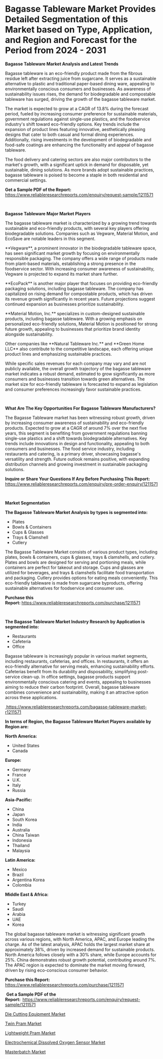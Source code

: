<p><h1>Bagasse Tableware Market Provides Detailed Segmentation of this Market based on Type, Application, and Region and Forecast for the Period from 2024 - 2031</h1></p><p><strong>Bagasse Tableware Market Analysis and Latest Trends</strong></p>
<p><p>Bagasse tableware is an eco-friendly product made from the fibrous residue left after extracting juice from sugarcane. It serves as a sustainable alternative to plastic and traditional paper-based dining ware, appealing to environmentally conscious consumers and businesses. As awareness of sustainability issues rises, the demand for biodegradable and compostable tableware has surged, driving the growth of the bagasse tableware market.</p><p>The market is expected to grow at a CAGR of 13.8% during the forecast period, fueled by increasing consumer preference for sustainable materials, government regulations against single-use plastics, and the foodservice industry's shift toward eco-friendly options. Key trends include the expansion of product lines featuring innovative, aesthetically pleasing designs that cater to both casual and formal dining experiences. Additionally, rising investments in the development of biodegradable and food-safe coatings are enhancing the functionality and appeal of bagasse tableware.</p><p>The food delivery and catering sectors are also major contributors to the market's growth, with a significant uptick in demand for disposable, yet sustainable, dining solutions. As more brands adopt sustainable practices, bagasse tableware is poised to become a staple in both residential and commercial settings.</p></p>
<p><strong>Get a Sample PDF of the Report:&nbsp;</strong> <a href="https://www.reliableresearchreports.com/enquiry/request-sample/1211571?utm_campaign=34&utm_medium=2&utm_source=Github&utm_content=ia&utm_term=05102024&utm_id=bagasse-tableware">https://www.reliableresearchreports.com/enquiry/request-sample/1211571</a></p>
<p>&nbsp;</p>
<p><strong>Bagasse Tableware Major Market Players</strong></p>
<p><p>The bagasse tableware market is characterized by a growing trend towards sustainable and eco-friendly products, with several key players offering biodegradable solutions. Companies such as Vegware, Material Motion, and EcoSave are notable leaders in this segment.</p><p>**Vegware**, a prominent innovator in the biodegradable tableware space, has seen significant market growth by focusing on environmentally responsible packaging. The company offers a wide range of products made from plant-based materials, establishing a strong presence in the foodservice sector. With increasing consumer awareness of sustainability, Vegware is projected to expand its market share further.</p><p>**EcoPack** is another major player that focuses on providing eco-friendly packaging solutions, including bagasse tableware. The company has capitalized on rising demand for compostable products, which has driven its revenue growth significantly in recent years. Future projections suggest continued expansion as businesses prioritize sustainability.</p><p>**Material Motion, Inc.** specializes in custom-designed sustainable products, including bagasse tableware. With a growing emphasis on personalized eco-friendly solutions, Material Motion is positioned for strong future growth, appealing to businesses that prioritize brand identity alongside sustainability.</p><p>Other companies like **Natural Tableware Inc.** and **Green Home LLC** also contribute to the competitive landscape, each offering unique product lines and emphasizing sustainable practices.</p><p>While specific sales revenues for each company may vary and are not publicly available, the overall growth trajectory of the bagasse tableware market indicates a robust demand, estimated to grow significantly as more consumers and businesses transition towards green alternatives. The market size for eco-friendly tableware is forecasted to expand as legislation and consumer preferences increasingly favor sustainable practices.</p></p>
<p>&nbsp;</p>
<p><strong>What Are The Key Opportunities For Bagasse Tableware Manufacturers?</strong></p>
<p><p>The Bagasse Tableware market has been witnessing robust growth, driven by increasing consumer awareness of sustainability and eco-friendly products. Expected to grow at a CAGR of around 7% over the next five years, this segment is benefiting from government regulations banning single-use plastics and a shift towards biodegradable alternatives. Key trends include innovations in design and functionality, appealing to both consumers and businesses. The food service industry, including restaurants and catering, is a primary driver, showcasing bagasse's versatility and strength. Future outlook remains positive, with expanding distribution channels and growing investment in sustainable packaging solutions.</p></p>
<p><strong>Inquire or Share Your Questions If Any Before Purchasing This Report:</strong> <a href="https://www.reliableresearchreports.com/enquiry/pre-order-enquiry/1211571?utm_campaign=34&utm_medium=2&utm_source=Github&utm_content=ia&utm_term=05102024&utm_id=bagasse-tableware">https://www.reliableresearchreports.com/enquiry/pre-order-enquiry/1211571</a></p>
<p>&nbsp;</p>
<p><strong>Market Segmentation</strong></p>
<p><strong>The Bagasse Tableware Market Analysis by types is segmented into:</strong></p>
<p><ul><li>Plates</li><li>Bowls & Containers</li><li>Cups & Glasses</li><li>Trays & Clamshell</li><li>Cutlery</li></ul></p>
<p><p>The Bagasse Tableware Market consists of various product types, including plates, bowls & containers, cups & glasses, trays & clamshells, and cutlery. Plates and bowls are designed for serving and portioning meals, while containers are perfect for takeout and storage. Cups and glasses are utilized for beverages, and trays & clamshells facilitate food transportation and packaging. Cutlery provides options for eating meals conveniently. This eco-friendly tableware is made from sugarcane byproducts, offering sustainable alternatives for foodservice and consumer use.</p></p>
<p><strong>Purchase this Report:&nbsp;</strong><a href="https://www.reliableresearchreports.com/purchase/1211571?utm_campaign=34&utm_medium=2&utm_source=Github&utm_content=ia&utm_term=05102024&utm_id=bagasse-tableware">https://www.reliableresearchreports.com/purchase/1211571</a></p>
<p>&nbsp;</p>
<p><strong>The Bagasse Tableware Market Industry Research by Application is segmented into:</strong></p>
<p><ul><li>Restaurants</li><li>Cafeteria</li><li>Office</li></ul></p>
<p><p>Bagasse tableware is increasingly popular in various market segments, including restaurants, cafeterias, and offices. In restaurants, it offers an eco-friendly alternative for serving meals, enhancing sustainability efforts. Cafeterias benefit from its durability and disposability, simplifying post-service clean-up. In office settings, bagasse products support environmentally conscious catering and events, appealing to businesses aiming to reduce their carbon footprint. Overall, bagasse tableware combines convenience and sustainability, making it an attractive option across these applications.</p></p>
<p><a href="https://www.reliableresearchreports.com/bagasse-tableware-market-r1211571?utm_campaign=34&utm_medium=2&utm_source=Github&utm_content=ia&utm_term=05102024&utm_id=bagasse-tableware">&nbsp;https://www.reliableresearchreports.com/bagasse-tableware-market-r1211571</a></p>
<p><strong>In terms of Region, the Bagasse Tableware Market Players available by Region are:</strong></p>
<p>
    <p> <strong> North America: </strong>
        <ul>
            <li>United States</li>
            <li>Canada</li>
        </ul>
        </p> 
    <p> <strong> Europe: </strong>
        <ul>
            <li>Germany</li>
            <li>France</li>
            <li>U.K.</li>
            <li>Italy</li>
            <li>Russia</li>
        </ul>
        </p> 
    <p> <strong> Asia-Pacific: </strong>
        <ul>
            <li>China</li>
            <li>Japan</li>
            <li>South Korea</li>
            <li>India</li>
            <li>Australia</li>
            <li>China Taiwan</li>
            <li>Indonesia</li>
            <li>Thailand</li>
            <li>Malaysia</li>
        </ul>
        </p> 
    <p> <strong> Latin America: </strong>
        <ul>
            <li>Mexico</li>
            <li>Brazil</li>
            <li>Argentina Korea</li>
            <li>Colombia</li>
        </ul>
        </p> 
    <p> <strong> Middle East & Africa: </strong>
        <ul>
            <li>Turkey</li>
            <li>Saudi</li>
            <li>Arabia</li>
            <li>UAE</li>
            <li>Korea</li>
        </ul>
    </p>
    </p>
<p><p>The global bagasse tableware market is witnessing significant growth across various regions, with North America, APAC, and Europe leading the charge. As of the latest analysis, APAC holds the largest market share at approximately 38%, driven by increased demand for sustainable products. North America follows closely with a 30% share, while Europe accounts for 25%. China demonstrates robust growth potential, contributing around 7%. The APAC region is expected to dominate the market moving forward, driven by rising eco-conscious consumer behavior.</p></p>
<p><strong>Purchase this Report: </strong><a href="https://www.reliableresearchreports.com/purchase/1211571?utm_campaign=34&utm_medium=2&utm_source=Github&utm_content=ia&utm_term=05102024&utm_id=bagasse-tableware">https://www.reliableresearchreports.com/purchase/1211571</a></p>
<p>&nbsp;<strong>Get a Sample PDF of the Report:&nbsp;&nbsp;</strong><a href="https://www.reliableresearchreports.com/enquiry/request-sample/1211571?utm_campaign=34&utm_medium=2&utm_source=Github&utm_content=ia&utm_term=05102024&utm_id=bagasse-tableware">https://www.reliableresearchreports.com/enquiry/request-sample/1211571</a></p>
<p><strong></strong></p>
<p><p><a href="https://github.com/HobertDavis43/Market-Research-Report-List-1/blob/main/die-cutting-equipment-market.md?utm_campaign=34&utm_medium=2&utm_source=Github&utm_content=ia&utm_term=05102024&utm_id=bagasse-tableware">Die Cutting Equipment Market</a></p><p><a href="https://www.linkedin.com/pulse/twin-pram-industry-sector-new-technologies-market-impact-mbhec?utm_campaign=34&utm_medium=2&utm_source=Github&utm_content=ia&utm_term=05102024&utm_id=bagasse-tableware">Twin Pram Market</a></p><p><a href="https://www.linkedin.com/pulse/global-lightweight-pram-market-product-types-applications-fcapc?utm_campaign=34&utm_medium=2&utm_source=Github&utm_content=ia&utm_term=05102024&utm_id=bagasse-tableware">Lightweight Pram Market</a></p><p><a href="https://issuu.com/reportprime-2/docs/electrochemical-dissolved-oxygen-se_685623a1a36037?utm_campaign=34&utm_medium=2&utm_source=Github&utm_content=ia&utm_term=05102024&utm_id=bagasse-tableware">Electrochemical Dissolved Oxygen Sensor Market</a></p><p><a href="https://medium.com/@ransomjohns24/masterbatch-sector-surge-13-7-growth-roadmap-to-2031-8e2c84c10de7?utm_campaign=34&utm_medium=2&utm_source=Github&utm_content=ia&utm_term=05102024&utm_id=bagasse-tableware">Masterbatch Market</a></p></p>